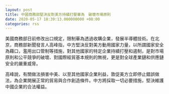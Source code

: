 ```yaml
---
layout: post
title: 中國商務部堅決反對美方持續打壓華為　破壞市場原則
date: 2020-05-17 18:39:13.000000000 +08:00
categories: rss
---
```


美國商務部日前修改出口規定，限制華為透過收購企業，發展半導體技術。在北京，商務部新聞發言人高峰指，中方堅決反對美方動用國家力量，以所謂國家安全為藉口，濫用出口管制等措施，對其他國家的特定企業持續打壓和遏制，是對市場原則和公平競爭的破壞、對國際經貿基本規則的無視，更是對全球產業鏈和供應鏈安全的嚴重威脅。

高峰說，有關做法損害中美、以至其他國家企業利益，敦促美方立即停止錯誤做法，為企業開展正常的貿易與合作創造條件。中方將採取一切必要措施，堅決維護中國企業的合法權益。

